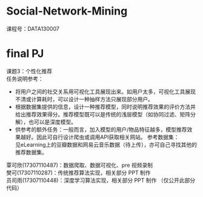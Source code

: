 # Social-Network-Mining
课程号：DATA130007

# final PJ
课题3：个性化推荐  
任务说明参考：   
-	将用户之间的社交关系用可视化工具展现出来。如用户太多，可视化工具展现不清或计算耗时，可以设计一种抽样方法只展现部分用户。  
-	根据数据集提供的信息，设计一种推荐模型，同时说明推荐效果的评价方法并给出推荐效果得分。推荐模型既可以是传统的浅层模型（如协同过滤、矩阵分解），也可以是深度模型。  
-	供参考的额外任务：一般而言，加入模型的用户/物品特征越多，模型推荐效果越好。因此可自行设计爬虫或调用API获取相关网站。
参考数据集：  
见eLearning上的豆瓣数据和网易云音乐数据（待上传），亦可自己寻找其他的推荐数据集。  

覃可欣(17307110487)：数据爬取、数据可视化、pre 视频录制  
樊可(17307110287)：传统推荐算法实现，相关部分 PPT 制作  
员司雨(17307110448)：深度学习算法实现，相关部分 PPT 制作  （仅公开此部分代码）


